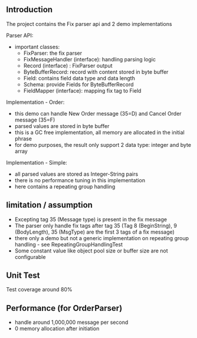 ## Introduction
The project contains the Fix parser api and 2 demo implementations

Parser API:
- important classes:
  - FixParser: the fix parser
  - FixMessageHandler (interface): handling parsing logic
  - Record (interface) : FixParser output
  - ByteBufferRecord: record with content stored in byte buffer
  - Field: contains field data type and data length
  - Schema: provide Fields for ByteBufferRecord  
  - FieldMapper (interface): mapping fix tag to Field

Implementation - Order:
- this demo can handle New Order message (35=D) and Cancel Order message (35=F) 
- parsed values are stored in byte buffer
- this is a GC free implementation, all memory are allocated in the initial phrase
- for demo purposes, the result only support 2 data type: integer and byte array

Implementation - Simple:
- all parsed values are stored as Integer-String pairs
- there is no performance tuning in this implementation
- here contains a repeating group handling  

## limitation / assumption
- Excepting tag 35 (Message type) is present in the fix message
- The parser only handle fix tags after tag 35 (Tag 8 (BeginString), 9 (BodyLength), 35 (MsgType) are the first 3 tags of a fix message)
- there only a demo but not a generic implementation on repeating group handling - see RepeatingGroupHandlingTest 
- Some constant value like object pool size or buffer size are not configurable 

## Unit Test
Test coverage around 80%

## Performance (for OrderParser) 
- handle around 1,000,000 message per second
- 0 memory allocation after initiation
